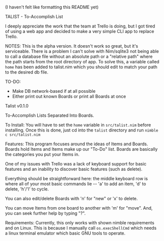 (I haven't felt like formatting this README yet)

TALIST - To-Accomplish List

I deeply appreciate the work that the team at Trello is doing, but I got tired of using a web app and decided to make a very simple CLI app to replace Trello.

NOTES:
This is the alpha version. It doesn't work so great, but it's serviceable.
There is a problem I can't solve with Nim/sqlite3 not being able to call
a database file without an absolute path or a "relative path" where the
path starts from the root directory of app. To solve this, a variable
called `home` has been added to talist.nim which you should edit to match
your path to the desired db file.

TO-DO:
- Make DB network-based if at all possible
- Either print out known Boards or print all Boards at once

Talist v0.1.0

To-Accomplish Lists Separated Into Boards.

To Install:
You will have to set the `home` variable in `src/talist.nim` before installing.
Once this is done, just cd into the `talist` directory and run `nimble c src/talist.nim`

Features:
This program focuses around the ideas of Items and Boards. Boards hold Items and Items
make up our "To-Do" list. Boards are basically the categories you put your Items in.

One of my issues with Trello was a lack of keyboard support for basic features and
an inability to discover basic features (such as delete). 

Everything should be straightforward here: the middle keyboard row is where all of
your most basic commands lie -- 'a' to add an item, 'd' to delete, 'h'/'l' to cycle.

You can also edit/delete Boards with 'n' for "new" or 'x' to delete.

You can move Items from one board to another with 'm' for "move". And, you can seek
further help by typing "?".

Requirements:
Currently, this only works with shown nimble requirements and on Linux. This is 
because I manually call `os.execShellCmd` which needs a linux terminal emulator
which basic GNU tools to operate. 
